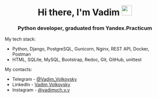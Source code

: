 <h1 align="center">Hi there, I'm Vadim
<img src="https://github.com/blackcater/blackcater/raw/main/images/Hi.gif" height="32"/></h1>
<h3 align="center">Python developer, graduated from Yandex.Practicum </h3>


My tech stack:

- Python, Django, PostgreSQL, Gunicorn, Nginx, REST API, Docker, Postman
- HTML, SQLite, MySQL, Bootstrap, Redoc, Git, GitHub, unittest

My contacts:

- Telegram - <a href="https://t.me/vadim_volkovsky" target="_blank">@Vadim_Volkovsky</a> 
- LinkedIn - <a href="https://www.linkedin.com/in/vadim-volkovsky/" target="_blank">Vadim Volkovsky</a> 
- Instagram - <a href="https://www.instagram.com/vadimych.v.v/" target="_blank">@vadimych.v.v</a>
